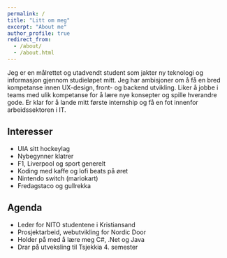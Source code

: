 ```yaml
---
permalink: /
title: "Litt om meg"
excerpt: "About me"
author_profile: true
redirect_from: 
  - /about/
  - /about.html
---
```


Jeg er en målrettet og utadvendt student som jakter ny teknologi og informasjon gjennom studieløpet mitt. Jeg har ambisjoner om å få en bred kompetanse innen UX-design, front- og backend utvikling. Liker å jobbe i teams med ulik kompetanse for å lære nye konsepter og spille hverandre gode. Er klar for å lande mitt første internship og få en fot innenfor arbeidssektoren i IT. 





Interesser
------
- UIA sitt hockeylag
- Nybegynner klatrer
- F1, Liverpool og sport generelt 
- Koding med kaffe og lofi beats på øret
- Nintendo switch (mariokart)
- Fredagstaco og gullrekka 


Agenda 
------
- Leder for NITO studentene i Kristiansand
- Prosjektarbeid, webutvikling for Nordic Door
- Holder på med å lære meg C#, .Net og Java 
- Drar på utveksling til Tsjekkia 4. semester



 
